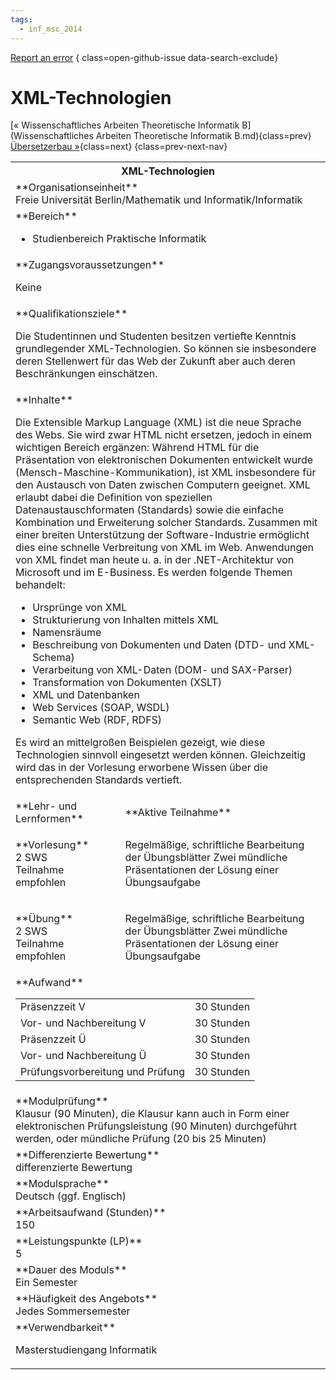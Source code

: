 ```yaml
---
tags:
  - inf_msc_2014
---
```

[Report an error](https://github.com/SGSSGene/FUB-SUP/issues/new?title=Error%20in%20%22XML-Technologien%22&body=There%20seems%20to%20be%20an%20error%20in%20module%20%22XML-Technologien%22%2E%0A%0A%3CDescribe%20here%20a%20slightly%20more%20detailed%20description%20of%20what%20is%20wrong%3E&labels=bug)
{ class=open-github-issue data-search-exclude}

# XML-Technologien

[« Wissenschaftliches Arbeiten Theoretische Informatik B](Wissenschaftliches Arbeiten Theoretische Informatik B.md){class=prev}
[Übersetzerbau »](Übersetzerbau.md){class=next}
{class=prev-next-nav}

<table markdown id="moduledesc">
<tr markdown class="moduledesc_head"><th colspan="2">XML-Technologien </th></tr>
<tr markdown><td colspan="2">**Organisationseinheit**   <br>Freie Universität Berlin/Mathematik und Informatik/Informatik</td></tr>

<tr markdown><td colspan="2">**Bereich**<br>


- Studienbereich Praktische Informatik

</td></tr>

<tr markdown><td colspan="2">**Zugangsvoraussetzungen** <br>

Keine


</td></tr>
<tr markdown><td colspan="2">**Qualifikationsziele**    <br>

Die Studentinnen und Studenten besitzen vertiefte Kenntnis grundlegender
XML-Technologien. So können sie insbesondere deren Stellenwert für das Web
der Zukunft aber auch deren Beschränkungen einschätzen.


</td></tr>
<tr markdown><td colspan="2">**Inhalte**                <br>

Die Extensible Markup Language (XML) ist die neue Sprache des Webs. Sie wird
zwar HTML nicht ersetzen, jedoch in einem wichtigen Bereich ergänzen:
Während HTML für die Präsentation von elektronischen Dokumenten entwickelt
wurde (Mensch-Maschine-Kommunikation), ist XML insbesondere für den
Austausch von Daten zwischen Computern geeignet. XML erlaubt dabei die
Definition von speziellen Datenaustauschformaten (Standards) sowie die
einfache Kombination und Erweiterung solcher Standards. Zusammen mit einer
breiten Unterstützung der Software-Industrie ermöglicht dies eine schnelle
Verbreitung von XML im Web. Anwendungen von XML findet man heute u. a. in
der .NET-Architektur von Microsoft und im E-Business. Es werden folgende
Themen behandelt:

- Ursprünge von XML
- Strukturierung von Inhalten mittels XML
- Namensräume
- Beschreibung von Dokumenten und Daten (DTD- und XML-Schema)
- Verarbeitung von XML-Daten (DOM- und SAX-Parser)
- Transformation von Dokumenten (XSLT)
- XML und Datenbanken
- Web Services (SOAP, WSDL)
- Semantic Web (RDF, RDFS)

Es wird an mittelgroßen Beispielen gezeigt, wie
diese Technologien sinnvoll eingesetzt werden können. Gleichzeitig wird
das in der Vorlesung erworbene Wissen über die entsprechenden Standards
vertieft.


</td></tr>

<tr markdown><td>**Lehr- und Lernformen**</td><td>**Aktive Teilnahme**</td></tr>
<tr markdown><td> **Vorlesung** <br>2 SWS <br> Teilnahme empfohlen</td><td>

Regelmäßige, schriftliche Bearbeitung der Übungsblätter
Zwei mündliche Präsentationen der Lösung einer Übungsaufgabe
</td></tr>
<tr markdown><td> **Übung** <br>2 SWS <br> Teilnahme empfohlen</td><td>

Regelmäßige, schriftliche Bearbeitung der Übungsblätter
Zwei mündliche Präsentationen der Lösung einer Übungsaufgabe
</td></tr>
<tr markdown><td colspan="2">**Aufwand**                <br>
<table class="aufwand_table">
<tr><td>Präsenzzeit V</td><td>30 Stunden</td></tr>
<tr><td>Vor- und Nachbereitung V</td><td>30 Stunden</td></tr>
<tr><td>Präsenzzeit Ü</td><td>30 Stunden</td></tr>
<tr><td>Vor- und Nachbereitung Ü</td><td>30 Stunden</td></tr>
<tr><td>Prüfungsvorbereitung und Prüfung</td><td>30 Stunden</td></tr>
</table>

</td></tr>
<tr markdown><td colspan="2">**Modulprüfung**             <br>Klausur (90 Minuten), die Klausur kann auch in Form einer elektronischen
Prüfungsleistung (90 Minuten) durchgeführt werden, oder mündliche Prüfung
(20 bis 25 Minuten)


</td></tr>
<tr markdown><td colspan="2">**Differenzierte Bewertung** <br>differenzierte Bewertung

</td></tr>
<tr markdown><td colspan="2">**Modulsprache**             <br>Deutsch (ggf. Englisch)</td></tr>
<tr markdown><td colspan="2">**Arbeitsaufwand (Stunden)** <br>150</td></tr>
<tr markdown><td colspan="2">**Leistungspunkte (LP)**     <br>5</td></tr>
<tr markdown><td colspan="2">**Dauer des Moduls**         <br>Ein Semester</td></tr>
<tr markdown><td colspan="2">**Häufigkeit des Angebots**  <br>Jedes Sommersemester</td></tr>
<tr markdown><td colspan="2">**Verwendbarkeit**           <br>

Masterstudiengang Informatik


</td></tr>


</table>
